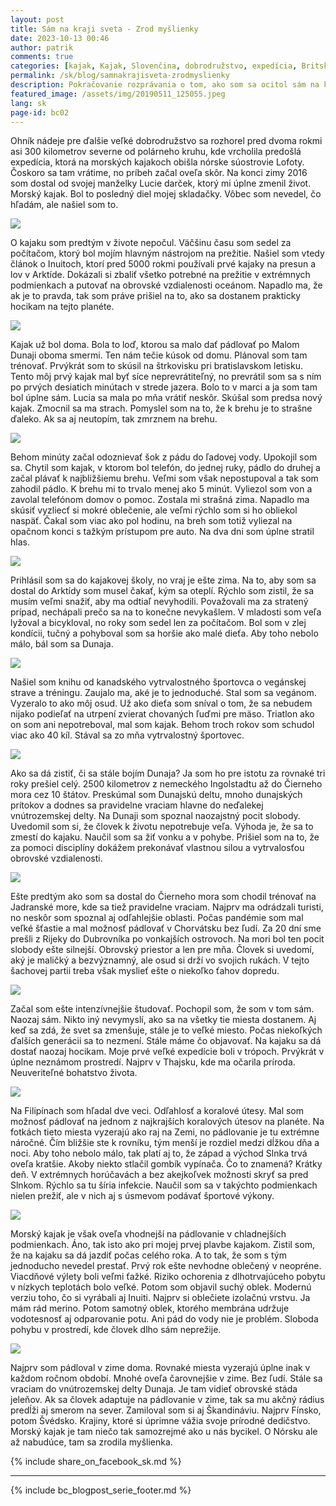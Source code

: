 ```yaml
---
layout: post
title: Sám na kraji sveta - Zrod myšlienky
date: 2023-10-13 00:46
author: patrik
comments: true
categories: [kajak, Kajak, Slovenčina, dobrodružstvo, expedícia, Britská Kolumbia, Kanada, medveď, tuleň, veľryba, outdoor]
permalink: /sk/blog/samnakrajisveta-zrodmyslienky
description: Pokračovanie rozprávania o tom, ako som sa ocitol sám na kraji sveta a opäť zažil pocit úplnej slobody. O tom, že táto cesta nebola ľahká. Poviem vám o tom, ako to celé začalo. O tom, ako malá zmena v živote človeka môže od základov zmeniť jeho smerovanie. O neuveriteľnom dobrodružstve, ktoré stále neskončilo.
featured_image: /assets/img/20190511_125055.jpeg
lang: sk
page-id: bc02
---
```

Ohník nádeje pre ďalšie veľké dobrodružstvo sa rozhorel pred dvoma rokmi asi 300 kilometrov severne od polárneho kruhu, kde vrcholila predošlá expedícia, ktorá na morských kajakoch obišla nórske súostrovie Lofoty. Čoskoro sa tam vrátime, no príbeh začal oveľa skôr. Na konci zimy 2016 som dostal od svojej manželky Lucie darček, ktorý mi úplne zmenil život. Morský kajak. Bol to posledný diel mojej skladačky. Vôbec som nevedel, čo hľadám, ale našiel som to.

![](/assets/img/20210808_171634.jpeg)

O kajaku som predtým v živote nepočul. Väčšinu času som sedel za počítačom, ktorý bol mojím hlavným nástrojom na prežitie. Našiel som vtedy článok o Inuitoch, ktorí pred 5000 rokmi používali prvé kajaky na presun a lov v Arktíde. Dokázali si zbaliť všetko potrebné na prežitie v extrémnych podmienkach a putovať na obrovské vzdialenosti oceánom. Napadlo ma, že ak je to pravda, tak som práve prišiel na to, ako sa dostanem prakticky hocikam na tejto planéte.

![](/assets/img/20190511_125055.jpeg)

Kajak už bol doma. Bola to loď, ktorou sa malo dať pádlovať po Malom Dunaji oboma smermi. Ten nám tečie kúsok od domu. Plánoval som tam trénovať. Prvýkrát som to skúsil na štrkovisku pri bratislavskom letisku. Tento môj prvý kajak mal byť síce neprevrátiteľný, no prevrátil som sa s ním po prvých desiatich minútach v strede jazera. Bolo to v marci a ja som tam bol úplne sám. Lucia sa mala po mňa vrátiť neskôr. Skúšal som predsa nový kajak. Zmocnil sa ma strach. Pomyslel som na to, že k brehu je to strašne ďaleko. Ak sa aj neutopím, tak zmrznem na brehu.

![](/assets/img/20210611_202728.jpeg)

Behom minúty začal odoznievať šok z pádu do ľadovej vody. Upokojil som sa. Chytil som kajak, v ktorom bol telefón, do jednej ruky, pádlo do druhej a začal plávať k najbližšiemu brehu. Veľmi som však nepostupoval a tak som zahodil pádlo. K brehu mi to trvalo menej ako 5 minút. Vyliezol som von a zavolal telefónom domov o pomoc. Zostala mi strašná zima. Napadlo ma skúsiť vyzliecť si mokré oblečenie, ale veľmi rýchlo som si ho obliekol naspäť. Čakal som viac ako pol hodinu, na breh som totiž vyliezal na opačnom konci s tažkým prístupom pre auto. Na dva dni som úplne stratil hlas.

![](/assets/img/IMG_20220416_115645_059.jpeg)

Prihlásil som sa do kajakovej školy, no vraj je ešte zima. Na to, aby som sa dostal do Arktídy som musel čakať, kým sa oteplí. Rýchlo som zistil, že sa musím veľmi snažiť, aby ma odtiaľ nevyhodili. Považovali ma za stratený prípad, nechápali prečo sa na to konečne nevykašlem. V mladosti som veľa lyžoval a bicykloval, no roky som sedel len za počítačom. Bol som v zlej kondícii, tučný a pohyboval som sa horšie ako malé dieťa. Aby toho nebolo málo, bál som sa Dunaja.

![](/assets/img/20210523_133052.jpeg)

Našiel som knihu od kanadského vytrvalostného športovca o vegánskej strave a tréningu. Zaujalo ma, aké je to jednoduché. Stal som sa vegánom. Vyzeralo to ako môj osud. Už ako dieťa som sníval o tom, že sa nebudem nijako podieľať na utrpení zvierat chovaných ľuďmi pre mäso. Triatlon ako on som ani nepotreboval, mal som kajak. Behom troch rokov som schudol viac ako 40 kíl. Stával sa zo mňa vytrvalostný športovec.

![](/assets/img/IMG_3178.jpg)

Ako sa dá zistiť, či sa stále bojím Dunaja? Ja som ho pre istotu za rovnaké tri roky prešiel celý. 2500 kilometrov z nemeckého Ingolstadtu až do Čierneho mora cez 10 štátov. Preskúmal som Dunajskú deltu, mnoho dunajských prítokov a dodnes sa pravidelne vraciam hlavne do neďalekej vnútrozemskej delty. Na Dunaji som spoznal naozajstný pocit slobody. Uvedomil som si, že človek k životu nepotrebuje veľa. Výhoda je, že sa to zmestí do kajaku. Naučil som sa žiť vonku a v pohybe. Prišiel som na to, že za pomoci disciplíny dokážem prekonávať vlastnou silou a vytrvalosťou obrovské vzdialenosti.

![](/assets/img/foxo-hr.jpg)

Ešte predtým ako som sa dostal do Čierneho mora som chodil trénovať na Jadranské more, kde sa tiež pravidelne vraciam. Najprv ma odrádzali turisti, no neskôr som spoznal aj odľahlejšie oblasti. Počas pandémie som mal veľké šťastie a mal možnosť pádlovať v Chorvátsku bez ľudí. Za 20 dní sme prešli z Rijeky do Dubrovníka po vonkajších ostrovoch. Na mori bol ten pocit slobody ešte silnejší. Obrovský priestor a len pre mňa. Človek si uvedomí, aký je maličký a bezvýznamný, ale osud si drží vo svojich rukách. V tejto šachovej partii treba však myslieť ešte o niekoľko ťahov dopredu.

![](/assets/img/P2218348.jpeg)

Začal som ešte intenzívnejšie študovať. Pochopil som, že som v tom sám. Naozaj sám. Nikto iný nevymyslí, ako sa na všetky tie miesta dostanem. Aj keď sa zdá, že svet sa zmenšuje, stále je to veľké miesto. Počas niekoľkých ďalších generácii sa to nezmení. Stále máme čo objavovať. Na kajaku sa dá dostať naozaj hocikam. Moje prvé veľké expedície boli v trópoch. Prvýkrát v úplne neznámom prostredí. Najprv v Thajsku, kde ma očarila príroda. Neuveriteľné bohatstvo života.

![](/assets/img/P1010051.jpeg)

Na Filipínach som hľadal dve veci. Odľahlosť a koralové útesy. Mal som možnosť pádlovať na jednom z najkrajších koralových útesov na planéte. Na fotkách tieto miesta vyzerajú ako raj na Zemi, no pádlovanie je tu extrémne náročné. Čím bližšie ste k rovníku, tým menší je rozdiel medzi dĺžkou dňa a noci. Aby toho nebolo málo, tak platí aj to, že západ a východ Slnka trvá oveľa kratšie. Akoby niekto stlačil gombík vypínača. Čo to znamená? Krátky deň. V extrémnych horúčavách a bez akejkoľvek možnosti skryť sa pred Slnkom. Rýchlo sa tu šíria infekcie. Naučil som sa v takýchto podmienkach nielen prežiť, ale v nich aj s úsmevom podávať športové výkony.     

![](/assets/img/P3090369.jpeg)

Morský kajak je však oveľa vhodnejší na pádlovanie v chladnejších podmienkach. Áno, tak isto ako pri mojej prvej plavbe kajakom. Zistil som, že na kajaku sa dá jazdiť počas celého roka. A to tak, že som s tým jednoducho nevedel prestať. Prvý rok ešte nevhodne oblečený v neopréne. Viacdňové výlety boli veľmi ťažké. Riziko ochorenia z dlhotrvajúceho pobytu v nízkych teplotách bolo veľké. Potom som objavil suchý oblek. Modernú verziu toho, čo si vyrábali aj Inuiti. Najprv si oblečiete izolačnú vrstvu. Ja mám rád merino. Potom samotný oblek, ktorého membrána udržuje vodotesnosť aj odparovanie potu. Ani pád do vody nie je problém. Sloboda pohybu v prostredí, kde človek dlho sám neprežije.

![](/assets/img/IMG_20170114_125604.jpeg)

Najprv som pádloval v zime doma. Rovnaké miesta vyzerajú úplne inak v každom ročnom období. Mnohé oveľa čarovnejšie v zime. Bez ľudí. Stále sa vraciam do vnútrozemskej delty Dunaja. Je tam vidieť obrovské stáda jeleňov. Ak sa človek adaptuje na pádlovanie v zime, tak sa mu akčný rádius predĺži aj smerom na sever. Zamiloval som si aj Škandináviu. Najprv Fínsko, potom Švédsko. Krajiny, ktoré si úprimne vážia svoje prírodné dedičstvo. Morský kajak je tam niečo tak samozrejmé ako u nás bycikel. O Nórsku ale až nabudúce, tam sa zrodila myšlienka.

{% include share_on_facebook_sk.md %}

---

{% include bc_blogpost_serie_footer.md %}
